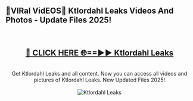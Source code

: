 <h2>🔴VIRal VidEOS🔴 Ktlordahl Leaks Videos And Photos - Update Files 2025!</h2>
<br>
<div align="center">
<h2><a href="https://virallinks.top/odZfE0" rel="nofollow">🔴 CLICK HERE 🌐==►► Ktlordahl Leaks</a></h2>
<br>
Get Ktlordahl Leaks and all content. Now you can access all videos and pictures of Ktlordahl Leaks. New Updated Files 2025!
<br>
<br>
<a href="https://virallinks.top/odZfE0" rel="nofollow" data-target="animated-image.originalLink"><img src="https://i.imgur.com/dJHk4Zq.gif)" alt="Ktlordahl Leaks" style="max-width: 100%; display: inline-block;" data-target="animated-image.originalImage"></a>
</div>
<br>
